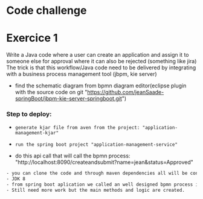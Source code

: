 # Code challenge

# Exercice 1
Write a Java code where a user can create an application and assign it to someone else for approval where it can also be rejected (something like jira)
The trick is that this workflow/Java code need to be delivered by integrating with a business process management tool (jbpm, kie server)

  - find the schematic diagram from bpmn diagram editor(eclipse plugin with the source code on git "https://github.com/jeanSaade-springBoot/jbpm-kie-server-springboot.git")
### Step to deploy:
  -     generate kjar file from aven from the project: "application-management-kjar"
  -     run the spring boot project "application-management-service"
  -    do this api call that will call the bpmn process: "http://localhost:8090/createandsubmit?name=jean&status=Approved" 
 ```sh
- you can clone the code and through maven dependencies all will be configured
- JDK 8
- from spring boot aplication we called an well designed bpmn process in order to create the application and assign it to the user
- Still need more work but the main methods and logic are created.
``` 
